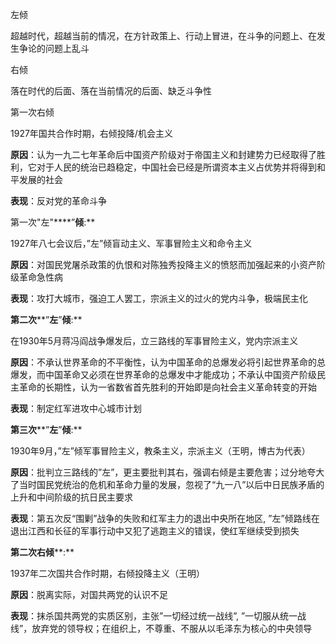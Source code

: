 左倾  

超越时代，超越当前的情况，在方针政策上、行动上冒进，在斗争的问题上、在发生争论的问题上乱斗

右倾

落在时代的后面、落在当前情况的后面、缺乏斗争性



第一次右倾

1927年国共合作时期，右倾投降/机会主义

**原因**：认为一九二七年革命后中国资产阶级对于帝国主义和封建势力已经取得了胜利，它对于人民的统治已趋稳定，中国社会已经是所谓资本主义占优势并将得到和平发展的社会

**表现**：反对党的革命斗争

第一次"左"****”****倾****:**  

1927年八七会议后，”左”倾盲动主义、军事冒险主义和命令主义

**原因**：对国民党屠杀政策的仇恨和对陈独秀投降主义的愤怒而加强起来的小资产阶级革命急性病

**表现**：攻打大城市，强迫工人罢工，宗派主义的过火的党内斗争，极端民主化



**第二次****”****左****”****倾****:**  

在1930年5月蒋冯阎战争爆发后，立三路线的军事冒险主义，党内宗派主义

**原因**：不承认世界革命的不平衡性，认为中国革命的总爆发必将引起世界革命的总爆发，而中国革命又必须在世界革命的总爆发中才能成功；不承认中国资产阶级民主革命的长期性，认为一省数省首先胜利的开始即是向社会主义革命转变的开始

**表现**：制定红军进攻中心城市计划



**第三次****”****左****”****倾****:**  

1930年9月，”左”倾军事冒险主义，教条主义，宗派主义（王明，博古为代表）

**原因**：批判立三路线的”左”，更主要批判其右，强调右倾是主要危害；过分地夸大了当时国民党统治的危机和革命力量的发展，忽视了“九一八”以后中日民族矛盾的上升和中间阶级的抗日民主要求

**表现**：第五次反“围剿”战争的失败和红军主力的退出中央所在地区, ”左”倾路线在退出江西和长征的军事行动中又犯了逃跑主义的错误，使红军继续受到损失



**第二次右倾****:**  

1937年二次国共合作时期，右倾投降主义（王明）

**原因**：脱离实际，对国共两党的认识不足

**表现**：抹杀国共两党的实质区别，主张”一切经过统一战线”, ”一切服从统一战线”，放弃党的领导权；在组织上，不尊重、不服从以毛泽东为核心的中央领导